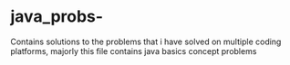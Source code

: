 # java_probs-
Contains solutions to the  problems that i have solved on  multiple coding platforms, majorly this file contains java basics concept problems
